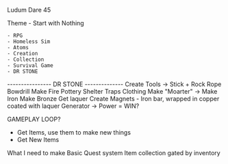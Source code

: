 Ludum Dare 45

Theme - Start with Nothing

    - RPG
    - Homeless Sim
    - Atoms
    - Creation
    - Collection
    - Survival Game
    - DR STONE


---------------- DR STONE --------------
Create Tools -> Stick + Rock
Rope
Bowdrill
Make Fire
Pottery
Shelter
Traps
Clothing
Make "Moarter" -> 
Make Iron
Make Bronze
Get laquer
Create Magnets - Iron bar, wrapped in copper coated with laquer
Generator -> Power = WIN?

GAMEPLAY LOOP?
 - Get Items, use them to make new things
 - Get New Items

What I need to make
Basic Quest system
Item collection gated by inventory